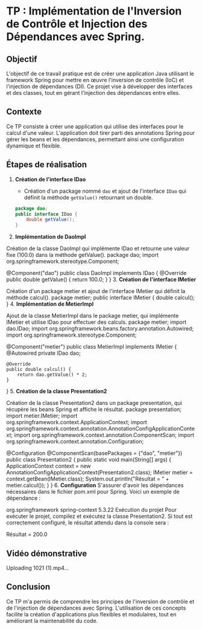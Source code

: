 # TP : Implémentation de l'Inversion de Contrôle et Injection des Dépendances avec Spring.

## Objectif
L'objectif de ce travail pratique est de créer une application Java utilisant le framework Spring pour mettre en œuvre l'inversion de contrôle (IoC) et l'injection de dépendances (DI). Ce projet vise à développer des interfaces et des classes, tout en gérant l'injection des dépendances entre elles.

## Contexte
Ce TP consiste à créer une application qui utilise des interfaces pour le calcul d'une valeur. L'application doit tirer parti des annotations Spring pour gérer les beans et les dépendances, permettant ainsi une configuration dynamique et flexible.

## Étapes de réalisation

1. **Création de l'interface IDao**
   - Création d'un package nommé `dao` et ajout de l'interface `IDao` qui définit la méthode `getValue()` retournant un double.

   ```java
   package dao;
   public interface IDao {
       double getValue();
   }
2. **Implémentation de DaoImpl**

Création de la classe DaoImpl qui implémente IDao et retourne une valeur fixe (100.0) dans la méthode getValue().
package dao;
import org.springframework.stereotype.Component;

@Component("dao")
public class DaoImpl implements IDao {
    @Override
    public double getValue() {
        return 100.0;
    }
}
3. **Création de l'interface IMetier**

Création d'un package metier et ajout de l'interface IMetier qui définit la méthode calcul().
package metier;
public interface IMetier {
    double calcul();
}
4. **Implémentation de MetierImpl**

Ajout de la classe MetierImpl dans le package metier, qui implémente IMetier et utilise IDao pour effectuer des calculs.
package metier;
import dao.IDao;
import org.springframework.beans.factory.annotation.Autowired;
import org.springframework.stereotype.Component;

@Component("metier")
public class MetierImpl implements IMetier {
    @Autowired
    private IDao dao;

    @Override
    public double calcul() {
        return dao.getValue() * 2;
    }
}
5. **Création de la classe Presentation2**

Création de la classe Presentation2 dans un package presentation, qui récupère les beans Spring et affiche le résultat.
package presentation;
import metier.IMetier;
import org.springframework.context.ApplicationContext;
import org.springframework.context.annotation.AnnotationConfigApplicationContext;
import org.springframework.context.annotation.ComponentScan;
import org.springframework.context.annotation.Configuration;

@Configuration
@ComponentScan(basePackages = {"dao", "metier"})
public class Presentation2 {
    public static void main(String[] args) {
        ApplicationContext context = new AnnotationConfigApplicationContext(Presentation2.class);
        IMetier metier = context.getBean(IMetier.class);
        System.out.println("Résultat = " + metier.calcul());
    }
}
 6. **Configuration**
S'assurer d'avoir les dépendances nécessaires dans le fichier pom.xml pour Spring. Voici un exemple de dépendance :

<dependencies>
    <dependency>
        <groupId>org.springframework</groupId>
        <artifactId>spring-context</artifactId>
        <version>5.3.22</version>
    </dependency>
</dependencies>
Exécution du projet
Pour exécuter le projet, compilez et exécutez la classe Presentation2. Si tout est correctement configuré, le résultat attendu dans la console sera :

Résultat = 200.0
## Vidéo démonstrative



Uploading 1021 (1).mp4…


## Conclusion
Ce TP m'a permis de comprendre les principes de l'inversion de contrôle et de l'injection de dépendances avec Spring. L'utilisation de ces concepts facilite la création d'applications plus flexibles et modulaires, tout en améliorant la maintenabilité du code.

